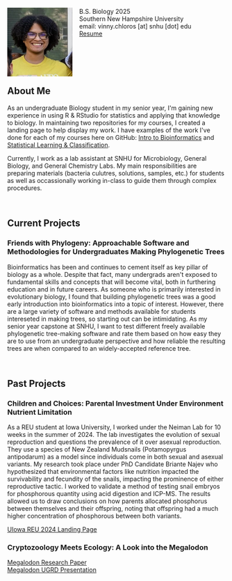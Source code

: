 <img src="SiteFiles/Pictures/VinZoom.jpg" align="left" width=150>&nbsp; &nbsp; B.S. Biology 2025<br/>
&nbsp; &nbsp; Southern New Hampshire University <br/>
&nbsp; &nbsp; email: vinny.chloros [at] snhu [dot] edu<br/>
&nbsp; &nbsp; [Resume](https://vchloros.github.io/SiteFiles/Resume/VChloros_ResumeV9Lab.pdf)

<br/>
<br/>
<br/>
<br/>

## About Me

As an undergraduate Biology student in my senior year, I'm gaining new experience in using R & RStudio for statistics and applying that knowledge to biology. In maintaining two repositories for my courses, I created a landing page to help display my work. 
I have examples of the work I've done for each of my courses here on GitHub: [Intro to Bioinformatics](https://vchloros.github.io/BIO422/BirdBaths.html) and [Statistical Learning & Classification](https://vchloros.github.io/MAT434/CA_VC.html).

Currently, I work as a lab assistant at SNHU for Microbiology, General Biology, and General Chemistry Labs. My main responsibilities are preparing materials (bacteria culutres, solutions, samples, etc.) for students as well as occassionally working in-class to guide them through complex procedures.

<br/>

## Current Projects

### Friends with Phylogeny: Approachable Software and Methodologies for Undergraduates Making Phylogenetic Trees

Bioinformatics has been and continues to cement itself as key pillar of biology as a whole. Despite that fact, many undergrads aren't exposed to fundamental skills and concepts that will become vital, both in furthering education and in future careers. As someone who is primarily interested in evolutionary biology, I found that building phylogenetic trees was a good early introduction into bioinformatics into a topic of interest. However, there are a large variety of software and methods available for students intereseted in making trees, so starting out can be intimidating. As my senior year capstone at SNHU, I want to test different freely available phylogenetic tree-making software and rate them based on how easy they are to use from an undergraduate perspective and how reliable the resulting trees are when compared to an widely-accepted reference tree.

<br/>

## Past Projects

### Children and Choices: Parental Investment Under Environment Nutrient Limitation

As a REU student at Iowa University, I worked under the Neiman Lab for 10 weeks in the summer of 2024. The lab investigates the evolution of sexual reproduction and questions the prevalence of it over asexual reproduction. They use a species of New Zealand Mudsnails (Potamopyrgus antipodarum) as a model since individuals come in both sexual and asexual variants. My research took place under PhD Candidate Briante Najev who hypothesized that environmental factors like nutrition impacted the survivability and fecundity of the snails, impacting the prominence of either reproductive tactic. I worked to validate a method of testing snail embryos for phosphorous quantity using acid digestion and ICP-MS. The results allowed us to draw conclusions on how parents allocated phosphorus between themselves and their offspring, noting that offspring had a much higher concentration of phosphorous between both variants.

[UIowa REU 2024 Landing Page](https://www.thinglink.com/scene/1877395414039134694) <br/>

### Cryptozoology Meets Ecology: A Look into the Megalodon

[Megalodon Research Paper](https://vchloros.github.io/SiteFiles/Projects/Megalodon_PaperPDF.pdf) <br/>
[Megalodon UGRD Presentation](https://vchloros.github.io/SiteFiles/Projects/Megalodon_ResearchPresentation.pdf) 
